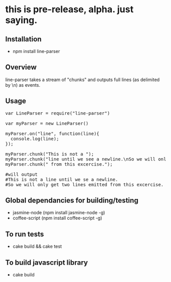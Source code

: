 # this is pre-release, alpha. just saying.

## Installation

- npm install line-parser

## Overview

line-parser takes a stream of "chunks" and outputs full lines (as delimited by \n) as events.

## Usage
<pre>
var LineParser = require("line-parser")

var myParser = new LineParser()

myParser.on("line", function(line){
  console.log(line);
});

myParser.chunk("This is not a ");
myParser.chunk("line until we see a newline.\nSo we will only get two lines emitted");
myParser.chunk(" from this excercise.");

#will output
#This is not a line until we se a newline.
#So we will only get two lines emitted from this excercise.
</pre>

## Global dependancies for building/testing

- jasmine-node (npm install jasmine-node -g)
- coffee-script (npm install coffee-script -g)

## To run tests

- cake build && cake test

## To build javascript library

- cake build